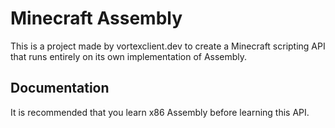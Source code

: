 # Minecraft Assembly

This is a project made by vortexclient.dev to create a Minecraft scripting API that runs entirely on its own
implementation of Assembly.

## Documentation

It is recommended that you learn x86 Assembly before learning this API.
